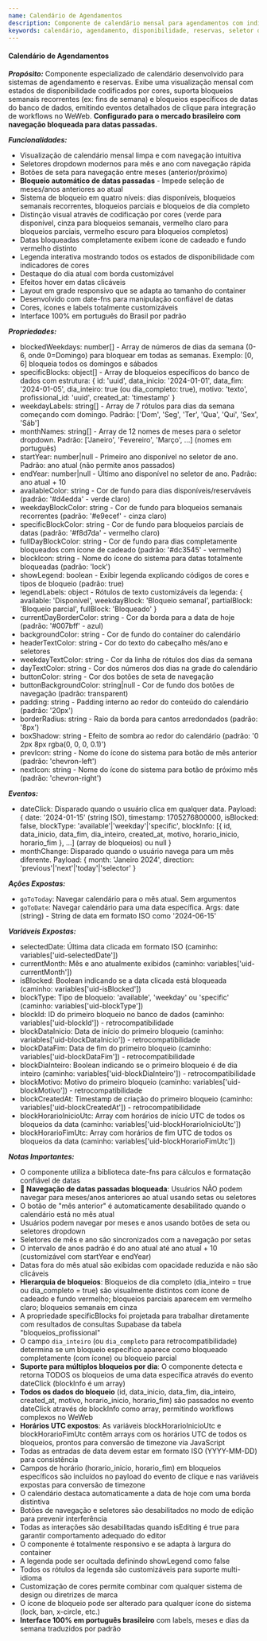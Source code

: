 ```yaml
---
name: Calendário de Agendamentos
description: Componente de calendário mensal para agendamentos com indicadores visuais de disponibilidade, suporte para bloqueios semanais recorrentes e bloqueios de datas específicas, e eventos de clique para integração de workflows.
keywords: calendário, agendamento, disponibilidade, reservas, seletor de datas, visualização mensal, datas bloqueadas, integração supabase, português
---
```


#### Calendário de Agendamentos

***Propósito:***
Componente especializado de calendário desenvolvido para sistemas de agendamento e reservas. Exibe uma visualização mensal com estados de disponibilidade codificados por cores, suporta bloqueios semanais recorrentes (ex: fins de semana) e bloqueios específicos de datas do banco de dados, emitindo eventos detalhados de clique para integração de workflows no WeWeb. **Configurado para o mercado brasileiro com navegação bloqueada para datas passadas.**

***Funcionalidades:***
- Visualização de calendário mensal limpa e com navegação intuitiva
- Seletores dropdown modernos para mês e ano com navegação rápida
- Botões de seta para navegação entre meses (anterior/próximo)
- **Bloqueio automático de datas passadas** - Impede seleção de meses/anos anteriores ao atual
- Sistema de bloqueio em quatro níveis: dias disponíveis, bloqueios semanais recorrentes, bloqueios parciais e bloqueios de dia completo
- Distinção visual através de codificação por cores (verde para disponível, cinza para bloqueios semanais, vermelho claro para bloqueios parciais, vermelho escuro para bloqueios completos)
- Datas bloqueadas completamente exibem ícone de cadeado e fundo vermelho distinto
- Legenda interativa mostrando todos os estados de disponibilidade com indicadores de cores
- Destaque do dia atual com borda customizável
- Efeitos hover em datas clicáveis
- Layout em grade responsivo que se adapta ao tamanho do container
- Desenvolvido com date-fns para manipulação confiável de datas
- Cores, ícones e labels totalmente customizáveis
- Interface 100% em português do Brasil por padrão

***Propriedades:***
- blockedWeekdays: number[] - Array de números de dias da semana (0-6, onde 0=Domingo) para bloquear em todas as semanas. Exemplo: [0, 6] bloqueia todos os domingos e sábados
- specificBlocks: object[] - Array de bloqueios específicos do banco de dados com estrutura: { id: 'uuid', data_inicio: '2024-01-01', data_fim: '2024-01-05', dia_inteiro: true (ou dia_completo: true), motivo: 'texto', profissional_id: 'uuid', created_at: 'timestamp' }
- weekdayLabels: string[] - Array de 7 rótulos para dias da semana começando com domingo. Padrão: ['Dom', 'Seg', 'Ter', 'Qua', 'Qui', 'Sex', 'Sáb']
- monthNames: string[] - Array de 12 nomes de meses para o seletor dropdown. Padrão: ['Janeiro', 'Fevereiro', 'Março', ...] (nomes em português)
- startYear: number|null - Primeiro ano disponível no seletor de ano. Padrão: ano atual (não permite anos passados)
- endYear: number|null - Último ano disponível no seletor de ano. Padrão: ano atual + 10
- availableColor: string - Cor de fundo para dias disponíveis/reserváveis (padrão: '#d4edda' - verde claro)
- weekdayBlockColor: string - Cor de fundo para bloqueios semanais recorrentes (padrão: '#e9ecef' - cinza claro)
- specificBlockColor: string - Cor de fundo para bloqueios parciais de datas (padrão: '#f8d7da' - vermelho claro)
- fullDayBlockColor: string - Cor de fundo para dias completamente bloqueados com ícone de cadeado (padrão: '#dc3545' - vermelho)
- blockIcon: string - Nome do ícone do sistema para datas totalmente bloqueadas (padrão: 'lock')
- showLegend: boolean - Exibir legenda explicando códigos de cores e tipos de bloqueio (padrão: true)
- legendLabels: object - Rótulos de texto customizáveis da legenda: { available: 'Disponível', weekdayBlock: 'Bloqueio semanal', partialBlock: 'Bloqueio parcial', fullBlock: 'Bloqueado' }
- currentDayBorderColor: string - Cor da borda para a data de hoje (padrão: '#007bff' - azul)
- backgroundColor: string - Cor de fundo do container do calendário
- headerTextColor: string - Cor do texto do cabeçalho mês/ano e seletores
- weekdayTextColor: string - Cor da linha de rótulos dos dias da semana
- dayTextColor: string - Cor dos números dos dias na grade do calendário
- buttonColor: string - Cor dos botões de seta de navegação
- buttonBackgroundColor: string|null - Cor de fundo dos botões de navegação (padrão: transparent)
- padding: string - Padding interno ao redor do conteúdo do calendário (padrão: '20px')
- borderRadius: string - Raio da borda para cantos arredondados (padrão: '8px')
- boxShadow: string - Efeito de sombra ao redor do calendário (padrão: '0 2px 8px rgba(0, 0, 0, 0.1)')
- prevIcon: string - Nome do ícone do sistema para botão de mês anterior (padrão: 'chevron-left')
- nextIcon: string - Nome do ícone do sistema para botão de próximo mês (padrão: 'chevron-right')

***Eventos:***
- dateClick: Disparado quando o usuário clica em qualquer data. Payload: { date: '2024-01-15' (string ISO), timestamp: 1705276800000, isBlocked: false, blockType: 'available'|'weekday'|'specific', blockInfo: [{ id, data_inicio, data_fim, dia_inteiro, created_at, motivo, horario_inicio, horario_fim }, ...] (array de bloqueios) ou null }
- monthChange: Disparado quando o usuário navega para um mês diferente. Payload: { month: 'Janeiro 2024', direction: 'previous'|'next'|'today'|'selector' }

***Ações Expostas:***
- `goToToday`: Navegar calendário para o mês atual. Sem argumentos
- `goToDate`: Navegar calendário para uma data específica. Args: date (string) - String de data em formato ISO como '2024-06-15'

***Variáveis Expostas:***
- selectedDate: Última data clicada em formato ISO (caminho: variables['uid-selectedDate'])
- currentMonth: Mês e ano atualmente exibidos (caminho: variables['uid-currentMonth'])
- isBlocked: Boolean indicando se a data clicada está bloqueada (caminho: variables['uid-isBlocked'])
- blockType: Tipo de bloqueio: 'available', 'weekday' ou 'specific' (caminho: variables['uid-blockType'])
- blockId: ID do primeiro bloqueio no banco de dados (caminho: variables['uid-blockId']) - retrocompatibilidade
- blockDataInicio: Data de início do primeiro bloqueio (caminho: variables['uid-blockDataInicio']) - retrocompatibilidade
- blockDataFim: Data de fim do primeiro bloqueio (caminho: variables['uid-blockDataFim']) - retrocompatibilidade
- blockDiaInteiro: Boolean indicando se o primeiro bloqueio é de dia inteiro (caminho: variables['uid-blockDiaInteiro']) - retrocompatibilidade
- blockMotivo: Motivo do primeiro bloqueio (caminho: variables['uid-blockMotivo']) - retrocompatibilidade
- blockCreatedAt: Timestamp de criação do primeiro bloqueio (caminho: variables['uid-blockCreatedAt']) - retrocompatibilidade
- blockHorarioInicioUtc: Array com horários de início UTC de todos os bloqueios da data (caminho: variables['uid-blockHorarioInicioUtc'])
- blockHorarioFimUtc: Array com horários de fim UTC de todos os bloqueios da data (caminho: variables['uid-blockHorarioFimUtc'])

***Notas Importantes:***
- O componente utiliza a biblioteca date-fns para cálculos e formatação confiável de datas
- **🚫 Navegação de datas passadas bloqueada**: Usuários NÃO podem navegar para meses/anos anteriores ao atual usando setas ou seletores
- O botão de "mês anterior" é automaticamente desabilitado quando o calendário está no mês atual
- Usuários podem navegar por meses e anos usando botões de seta ou seletores dropdown
- Seletores de mês e ano são sincronizados com a navegação por setas
- O intervalo de anos padrão é do ano atual até ano atual + 10 (customizável com startYear e endYear)
- Datas fora do mês atual são exibidas com opacidade reduzida e não são clicáveis
- **Hierarquia de bloqueios**: Bloqueios de dia completo (dia_inteiro = true ou dia_completo = true) são visualmente distintos com ícone de cadeado e fundo vermelho; bloqueios parciais aparecem em vermelho claro; bloqueios semanais em cinza
- A propriedade specificBlocks foi projetada para trabalhar diretamente com resultados de consultas Supabase da tabela "bloqueios_profissional"
- O campo `dia_inteiro` (ou `dia_completo` para retrocompatibilidade) determina se um bloqueio específico aparece como bloqueado completamente (com ícone) ou bloqueio parcial
- **Suporte para múltiplos bloqueios por dia**: O componente detecta e retorna TODOS os bloqueios de uma data específica através do evento dateClick (blockInfo é um array)
- **Todos os dados do bloqueio** (id, data_inicio, data_fim, dia_inteiro, created_at, motivo, horario_inicio, horario_fim) são passados no evento dateClick através de blockInfo como array, permitindo workflows complexos no WeWeb
- **Horários UTC expostos**: As variáveis blockHorarioInicioUtc e blockHorarioFimUtc contêm arrays com os horários UTC de todos os bloqueios, prontos para conversão de timezone via JavaScript
- Todas as entradas de data devem estar em formato ISO (YYYY-MM-DD) para consistência
- Campos de horário (horario_inicio, horario_fim) em bloqueios específicos são incluídos no payload do evento de clique e nas variáveis expostas para conversão de timezone
- O calendário destaca automaticamente a data de hoje com uma borda distintiva
- Botões de navegação e seletores são desabilitados no modo de edição para prevenir interferência
- Todas as interações são desabilitadas quando isEditing é true para garantir comportamento adequado do editor
- O componente é totalmente responsivo e se adapta à largura do container
- A legenda pode ser ocultada definindo showLegend como false
- Todos os rótulos da legenda são customizáveis para suporte multi-idioma
- Customização de cores permite combinar com qualquer sistema de design ou diretrizes de marca
- O ícone de bloqueio pode ser alterado para qualquer ícone do sistema (lock, ban, x-circle, etc.)
- **Interface 100% em português brasileiro** com labels, meses e dias da semana traduzidos por padrão